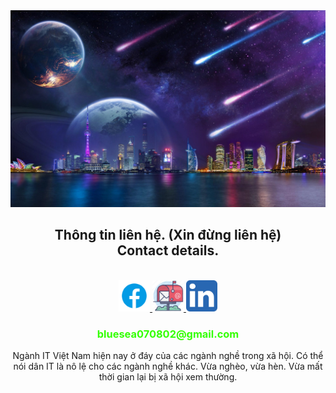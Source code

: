 

<head>
  <link rel="stylesheet.css" href="css\stylesheet.css" />
</head>
<body>
<!-- ![](images\wp9152753-space-city-wallpapers.jpg) -->
<a>
  <img src="images\wp9152753-space-city-wallpapers.jpg" width="1200" alt="background"/>
</a>
<br>



<!-- <h2 align="center">GitHub Stats</h2> -->
<!-- https://github.com/anuraghazra/github-readme-stats -->
<!-- <br>
<div align=center>
  <a href="#" title="HMT2002">
    <img width="315" align="center" src="https://github-readme-stats.vercel.app/api/top-langs/?username=HMT2002&hide=c%23,powershell,Mathematica,Ruby,Objective-C,Objective-C%2b%2b,Cuda&title_color=61dafb&text_color=ffffff&icon_color=61dafb&bg_color=20232a&langs_count=8&layout=compact&border_color=61dafb&hide_border=true" />
  </a>
  <a href="#" title="HMT2002">
    <img align="right" width="434" src="https://github-readme-stats.vercel.app/api?username=HMT2002&show_icons=true&theme=react&border_color=61dafb&hide_border=true" />
  </a>
</div> 
 
<br> -->
<h2 align="center">Thông tin liên hệ. (Xin đừng liên hệ) <br/>
  Contact details.
</h2>
<br>
<!-- https://icons8.com -->
<div align="center">

  </a>
  <a href="https://www.facebook.com/lIIlIIlIll/" target="blank">
    <img src="images\icons8-facebook-480.png"
    width="50" height="50"
     alt="IllIll" />
  </a>
  <a href="mailto:bluesea070802@gmail.com" target="top">
    <img src="images\mailbox_mail_post_email-128.png" 
    width="50" height="50"
    alt="bluesea-mailbox" />
  </a>
  <a href="https://www.linkedin.com/in/bui-cay-biet-noi-476664214/">
    <img src="images\5296501_linkedin_network_linkedin logo_icon.png"
    width="50" height="50"
    alt="linkedin"
    />
  </a>
  <br>
  <h3 style="color: rgb(51, 255, 0)">
    bluesea070802@gmail.com
  </h3>
<div>
    Ngành IT Việt Nam hiện nay ở đáy của các ngành nghề trong xã hội. Có thể nói dân IT là nô lệ cho các ngành nghề khác. Vừa nghèo, vừa hèn. Vừa mất thời gian lại bị xã hội xem thường.
  </div>
</div>

<br>

<!-- <div>
  Ngành IT Việt Nam hiện nay ở đáy của các ngành nghề trong xã hội. Có thể nói dân IT là nô lệ cho các ngành nghề khác. Vừa nghèo, vừa hèn. Vừa mất thời gian lại bị xã hội xem thường.
Thằng anh mình học bách khoa cơ khí, sinh năm 96. Đéo lo học cơ khí lại đua đòi bạn bè đọc cuốn 300 bài code thiếu nhi rồi đâm đầu vào học code, rồi đi làm sai vặt cho công ty BKAV 2 năm nay. Mỗi tối online đến 3-4 giờ sáng mới xong việc. Lương tháng 3 củ 6. Nhưng thu nhập chính vẫn là từ nhận tiền từ thiện của các nhà hảo tâm cho những hoàn cảnh neo đơn. Tuần đi xin ăn 2,3 lần cái nắng nôi 9,10 lít tiền xin được không phải đóng thuế. Làm gần được 3 năm mà đéo dư đồng nào, lại còn nợ nần đủ kiểu.
Gái gú thì cứ nghe nó bảo làm CNTT thì nhìn kinh bỉ. Có bé kia dân du học sinh Canada, về được cô chị giới thiệu làm ngân hàng BIDV. Thế nào thằng ấy đi bán vé số gặp phải thế là láo nháo bị đánh cho cả chị lẫn em. 3 đứa nó sống mỗi đứa một nơi. Nhà con bé kia biết chuyện ban đầu phản đối hành vi ngược đãi động vật sau biết thằng đấy học IT thì đổi thái độ, cách ba bữa hỏi thăm, năm bữa tặng quà lấy lòng vì thất xót xa cảnh đã nghèo lại còn học IT, luôn giục xin cho vào mái ấm tình thương dành cho những người cơ nhỡ.
Đúng là phận Dev 12 bến nước các bác ạ.
</div>

<br> -->

</body>
<!-- <video width="320" height="240" controls onloadstart="this.volume=0.2">
  <source src="https://user-images.githubusercontent.com/82308907/157260893-b3df056b-c81e-4ea4-b040-4c9fc9f3c095.mp4" type="video/mp4">
</video> -->

<!-- https://user-images.githubusercontent.com/82308907/157260893-b3df056b-c81e-4ea4-b040-4c9fc9f3c095.mp4 -->

